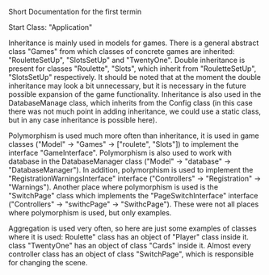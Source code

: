 Short Documentation for the first termin 

Start Class: "Application"

Inheritance is mainly used in models for games. There is a general abstract class "Games" from which classes of concrete games are inherited: "RouletteSetUp", "SlotsSetUp" and "TwentyOne". Double inheritance is present for classes "Roulette", "Slots", which inherit from "RouletteSetUp", "SlotsSetUp" respectively. 
It should be noted that at the moment the double inheritance may look a bit unnecessary, but it is necessary in the future possible expansion of the game functionality. Inheritance is also used in the DatabaseManage class, which inherits from the Config class (in this case there was not much point in adding inheritance, we could use a static class, but in any case inheritance is possible here).

Polymorphism is used much more often than inheritance, it is used in game classes ("Model" -> "Games" -> ["roulete", "Slots"]) to implement the interface "GameInterface". Polymorphism is also used to work with database in the DatabaseManager class ("Model" -> "database" -> "DatabaseManager"). In addition, polymorphism is used to implement the "RegistrationWarningsInterface" interface ("Controllers" -> "Registration" -> "Warnings"). Another place where polymorphism is used is the "SwitchPage" class which implements the "PageSwitchInterface" interface ("Controllers" -> "swithcPage" -> "SwithcPage"). These were not all places where polymorphism is used, but only examples.

Aggregation is used very often, so here are just some examples of classes where it is used: 
Roulette" class has an object of "Player" class inside it.
class "TwentyOne" has an object of class "Cards" inside it.
Almost every controller class has an object of class "SwitchPage", which is responsible for changing the scene.

